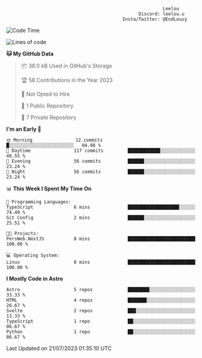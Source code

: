 ```text
                                                          Leelou
                                                 Discord: leelou.u
                                           Insta/Twitter: @EndLouvy
```

<!--START_SECTION:waka-->
![Code Time](http://img.shields.io/badge/Code%20Time-5%20hrs%205%20mins-blue)

![Lines of code](https://img.shields.io/badge/From%20Hello%20World%20I%27ve%20Written-78.3%20thousand%20lines%20of%20code-blue)

**🐱 My GitHub Data** 

> 📦 38.0 kB Used in GitHub's Storage 
 > 
> 🏆 58 Contributions in the Year 2023
 > 
> 🚫 Not Opted to Hire
 > 
> 📜 1 Public Repository 
 > 
> 🔑 7 Private Repository 
 > 
**I'm an Early 🐤** 

```text
🌞 Morning                12 commits          █░░░░░░░░░░░░░░░░░░░░░░░░   04.98 % 
🌆 Daytime                117 commits         ████████████░░░░░░░░░░░░░   48.55 % 
🌃 Evening                56 commits          ██████░░░░░░░░░░░░░░░░░░░   23.24 % 
🌙 Night                  56 commits          ██████░░░░░░░░░░░░░░░░░░░   23.24 % 
```


📊 **This Week I Spent My Time On** 

```text
💬 Programming Languages: 
TypeScript               6 mins              ███████████████████░░░░░░   74.49 % 
Git Config               2 mins              ██████░░░░░░░░░░░░░░░░░░░   25.51 % 

🐱‍💻 Projects: 
PersWeb.NextJS           8 mins              █████████████████████████   100.00 % 

💻 Operating System: 
Linux                    8 mins              █████████████████████████   100.00 % 
```

**I Mostly Code in Astro** 

```text
Astro                    5 repos             ████████░░░░░░░░░░░░░░░░░   33.33 % 
HTML                     4 repos             ███████░░░░░░░░░░░░░░░░░░   26.67 % 
Svelte                   2 repos             ███░░░░░░░░░░░░░░░░░░░░░░   13.33 % 
TypeScript               1 repo              ██░░░░░░░░░░░░░░░░░░░░░░░   06.67 % 
Python                   1 repo              ██░░░░░░░░░░░░░░░░░░░░░░░   06.67 % 
```




 Last Updated on 21/07/2023 01:35:10 UTC
<!--END_SECTION:waka-->
